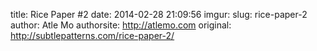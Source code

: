 title: Rice Paper #2
date: 2014-02-28 21:09:56
imgur: 
slug: rice-paper-2
author: Atle Mo
authorsite: http://atlemo.com
original: http://subtlepatterns.com/rice-paper-2/
